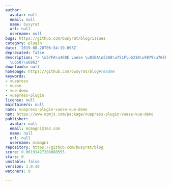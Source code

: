 ```yaml
---
author:
  avatar: null
  email: null
  name: busyrat
  url: null
  username: null
bugs: https://github.com/busyrat/blog/issues
category: plugin
date: '2019-08-20T06:34:19.093Z'
deprecated: false
description: "> \u57FA\u4E8E vuese \u81EA\u52A8\u751F\u6210\u9879\u76EE\u7EC4\u4EF6\
  \u6587\u6863"
downloads: null
homepage: https://github.com/busyrat/blog#readme
keywords:
- vuepress
- vuese
- vue-demo
- vuepress-plugin
license: null
maintainers: null
name: vuepress-plugin-vuese-vue-demo
npm: https://www.npmjs.com/package/vuepress-plugin-vuese-vue-demo
publisher:
  avatar: null
  email: mcmagni@163.com
  name: null
  url: null
  username: mcmagni
repository: https://github.com/busyrat/blog
score: 0.06191427208088555
stars: 0
unstable: false
version: 1.0.10
watchers: 0

---
```


